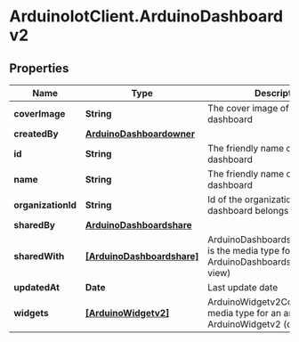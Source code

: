 # ArduinoIotClient.ArduinoDashboardv2

## Properties

Name | Type | Description | Notes
------------ | ------------- | ------------- | -------------
**coverImage** | **String** | The cover image of the dashboard | [optional] 
**createdBy** | [**ArduinoDashboardowner**](ArduinoDashboardowner.md) |  | [optional] 
**id** | **String** | The friendly name of the dashboard | 
**name** | **String** | The friendly name of the dashboard | 
**organizationId** | **String** | Id of the organization the dashboard belongs to | [optional] 
**sharedBy** | [**ArduinoDashboardshare**](ArduinoDashboardshare.md) |  | [optional] 
**sharedWith** | [**[ArduinoDashboardshare]**](ArduinoDashboardshare.md) | ArduinoDashboardshareCollection is the media type for an array of ArduinoDashboardshare (default view) | [optional] 
**updatedAt** | **Date** | Last update date | 
**widgets** | [**[ArduinoWidgetv2]**](ArduinoWidgetv2.md) | ArduinoWidgetv2Collection is the media type for an array of ArduinoWidgetv2 (default view) | [optional] 



